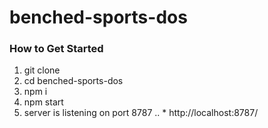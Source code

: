 # benched-sports-dos

### How to Get Started

1. git clone
2. cd benched-sports-dos
3. npm i
4. npm start
5. server is listening on port 8787
.. * http://localhost:8787/

